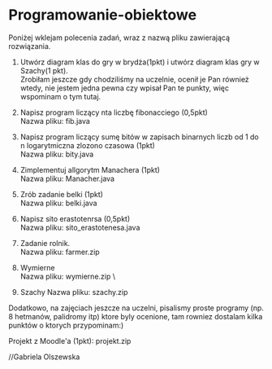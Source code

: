 # Programowanie-obiektowe

Poniżej wklejam polecenia zadań, wraz z nazwą pliku zawierającą rozwiązania.

1. Utwórz diagram klas do gry w brydża(1pkt) i utwórz diagram klas gry w Szachy(1 pkt).
\
Zrobiłam jeszcze gdy chodziliśmy na uczelnie, ocenił je Pan również wtedy, nie jestem jedna pewna czy wpisał Pan te punkty, więc wspominam o tym tutaj.

2. Napisz program liczący  nta liczbę fibonacciego (0,5pkt)
\
Nazwa pliku: fib.java

3. Napisz program liczący sumę bitów w zapisach binarnych liczb od 1 do n logarytmiczna zlozono czasowa (1pkt)
\
Nazwa pliku: bity.java

4. Zimplementuj allgorytm Manachera (1pkt)
\
Nazwa pliku: Manacher.java

5. Zrób zadanie  belki (1pkt)
\
Nazwa pliku: belki.java

6. Napisz  sito erastotenrsa (0,5pkt)
\
Nazwa pliku: sito_erastotenesa.java

7. Zadanie rolnik.
\
Nazwa pliku: farmer.zip

8. Wymierne
\
Nazwa pliku: wymierne.zip
\
12. Szachy
Nazwa pliku: szachy.zip

Dodatkowo, na zajęciach jeszcze na uczelni, pisalismy proste programy (np. 8 hetmanów, palidromy itp) ktore byly ocenione, tam rowniez dostalam kilka punktów o ktorych przypominam:)



Projekt z Moodle'a (1pkt): projekt.zip

//Gabriela Olszewska
